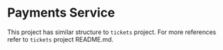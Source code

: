 # Payments Service

This project has similar structure to `tickets` project. For more references refer to `tickets` project README.md.
